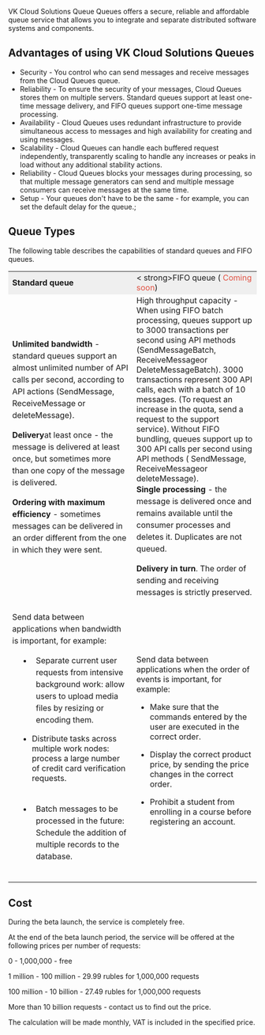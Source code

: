 VK Cloud Solutions Queue Queues offers a secure, reliable and affordable queue service that allows you to integrate and separate distributed software systems and components.

Advantages of using VK Cloud Solutions Queues
-----------------------------------------------

* Security - You control who can send messages and receive messages from the Cloud Queues queue.
* Reliability - To ensure the security of your messages, Cloud Queues stores them on multiple servers. Standard queues support at least one-time message delivery, and FIFO queues support one-time message processing.
* Availability - Cloud Queues uses redundant infrastructure to provide simultaneous access to messages and high availability for creating and using messages.
* Scalability - Cloud Queues can handle each buffered request independently, transparently scaling to handle any increases or peaks in load without any additional stability actions.
* Reliability - Cloud Queues blocks your messages during processing, so that multiple message generators can send and multiple message consumers can receive messages at the same time.
* Setup - Your queues don't have to be the same - for example, you can set the default delay for the queue.;

Queue Types
-------------

The following table describes the capabilities of standard queues and FIFO queues.

<table style="width: 100%;"><tbody><tr><td style="width: 50%; background-color: rgb(239, 239, 239);"><strong>Standard queue</strong></td><td style="width: 50%; background-color: rgb(239, 239, 239);">< strong>FIFO queue (<span style="color: rgb(226, 80, 65);"> Coming soon</span>)</strong></td></tr><tr><td style="width: 50.0000%;"><p style="margin:0px 0px 1em; padding: 0px; line-height: 1.5em;"><strong>Unlimited bandwidth</strong> - standard queues support an almost unlimited number of API calls per second, according to API actions (SendMessage, ReceiveMessage or deleteMessage).</p><p style="margin: 1em 0px; padding: 0px; line-height: 1.5em;"><strong>Delivery</strong>at least once - the message is delivered at least once, but sometimes more than one copy of the message is delivered.</p><p style="margin: 1em 0px 0px; padding: 0px; line-height: 1.5em;"><strong>Ordering with maximum efficiency</strong> - sometimes messages can be delivered in an order different from the one in which they were sent.</p><br></td><td style="width: 50.0000%;"><span style="text-decoration-thickness: initial; text-decoration-style: initial; text-decoration-color: initial;">High throughput</span> capacity - When using FIFO batch processing, queues support up to 3000 transactions per second using API methods (<span style="text-decoration-thickness: initial; text-decoration-style: initial; text-decoration-color: initial;">SendMessageBatch</span>, <span style="text-decoration-thickness: initial; text-decoration-style: initial; text-decoration-color: initial;">ReceiveMessage</span>or <span style="text-decoration-thickness: initial; text-decoration-style: initial; text-decoration-color: initial;">DeleteMessageBatch</span>). 3000 transactions represent 300 API calls, each with a batch of 10 messages. (To request an increase in the quota, send a request to the support service). Without FIFO bundling, queues support up to 300 API calls per second using API methods ( <span style="text-decoration-thickness: initial; text-decoration-style: initial; text-decoration-color: initial;">SendMessage</span>, <span style="text-decoration-thickness: initial; text-decoration-style: initial; text-decoration-color: initial;" >ReceiveMessage</span>or <span style="text-decoration-thickness: initial; text-decoration-style: initial; text-decoration-color: initial;">deleteMessage</span>).<p style="margin: 0px 0px 1em; padding: 0px; line-height: 1.5em;"><strong>Single processing</strong> - the message is delivered once and remains available until the consumer processes and deletes it. Duplicates are not queued.</p><p style="margin: 1em 0px 0px; padding: 0px; line-height: 1.5em;"><strong>Delivery in turn</strong>. The order of sending and receiving messages is strictly preserved.</p><br></td></tr><tr><td style="width: 50.0000%;"><p style="margin: 0px 0px 1em; padding: 0px; line-height: 1.5em;">Send data between applications when bandwidth is important, for example:</p><div style="margin-bottom: 1em; orphans: 2; text-align: start; text-indent: 0px; widows: 2; text-decoration-thickness: initial; text-decoration-style: initial; text-decoration-color: initial;"><ul style=" padding: 0px 0px 0px 2.5rem; margin: 0px; list-style-position: outside; list-style-type: disc;" type="disc"><li style="line-height: 1.5em; padding-left: 0.5rem;"><p>Separate current user requests from intensive background work: allow users to upload media files by resizing or encoding them.</p></li><li><p>Distribute tasks across multiple work nodes: process a large number of credit card verification requests.</p></li><li style="padding-top: 0.5em; line-height: 1.5em; padding-left: 0.5rem;"><p>Batch messages to be processed in the future: Schedule the addition of multiple records to the database.</p></li></ul></div><br></td><td style="width: 50.0000%;"><p>Send data between applications when the order of events is important, for example:</p><div><ul><li><p>Make sure that the commands entered by the user are executed in the correct order.</p></li><li><p>Display the correct product price, by sending the price changes in the correct order.</p></li><li><p>Prohibit a student from enrolling in a course before registering an account.</p></li></ul></div><br></td></tr></tbody></table>

Cost
---------

During the beta launch, the service is completely free.

At the end of the beta launch period, the service will be offered at the following prices per number of requests:

0 - 1,000,000 - free

1 million - 100 million - 29.99 rubles for 1,000,000 requests

100 million - 10 billion - 27.49 rubles for 1,000,000 requests

More than 10 billion requests - contact us to find out the price.

The calculation will be made monthly, VAT is included in the specified price.